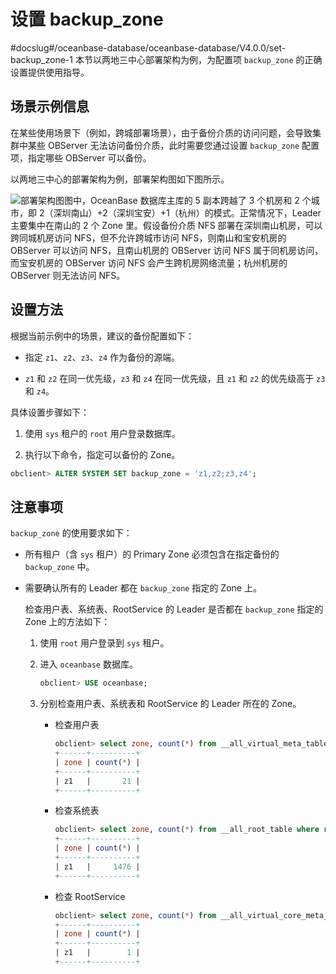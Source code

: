 设置 backup_zone 
===================================
#docslug#/oceanbase-database/oceanbase-database/V4.0.0/set-backup_zone-1
本节以两地三中心部署架构为例，为配置项 `backup_zone` 的正确设置提供使用指导。

场景示例信息 
---------------------------

在某些使用场景下（例如，跨城部署场景），由于备份介质的访问问题，会导致集群中某些 OBServer 无法访问备份介质，此时需要您通过设置 `backup_zone` 配置项，指定哪些 OBServer 可以备份。

以两地三中心的部署架构为例，部署架构图如下图所示。

![部署架构图](https://help-static-aliyun-doc.aliyuncs.com/assets/img/zh-CN/0409944261/p286785.png)图中，OceanBase 数据库主库的 5 副本跨越了 3 个机房和 2 个城市，即 2（深圳南山）+2（深圳宝安）+1（杭州）的模式。正常情况下，Leader 主要集中在南山的 2 个 Zone 里。假设备份介质 NFS 部署在深圳南山机房，可以跨同城机房访问 NFS，但不允许跨城市访问 NFS，则南山和宝安机房的 OBServer 可以访问 NFS，且南山机房的 OBServer 访问 NFS 属于同机房访问，而宝安机房的 OBServer 访问 NFS 会产生跨机房网络流量；杭州机房的 OBServer 则无法访问 NFS。

设置方法 
-------------------------

根据当前示例中的场景，建议的备份配置如下：

* 指定 `z1`、`z2`、`z3`、`z4` 作为备份的源端。

  

* `z1` 和 `z2` 在同一优先级，`z3` 和 `z4` 在同一优先级，且 `z1` 和 `z2` 的优先级高于 `z3` 和 `z4`。

  



具体设置步骤如下：

1. 使用 `sys` 租户的 `root` 用户登录数据库。

   

2. 执行以下命令，指定可以备份的 Zone。

   




```sql
obclient> ALTER SYSTEM SET backup_zone = 'z1,z2;z3,z4';
```



注意事项 
-------------------------

`backup_zone` 的使用要求如下：

* 所有租户（含 `sys` 租户）的 Primary Zone 必须包含在指定备份的 `backup_zone` 中。

  

* 需要确认所有的 Leader 都在 `backup_zone` 指定的 Zone 上。

  检查用户表、系统表、RootService 的 Leader 是否都在 `backup_zone` 指定的 Zone 上的方法如下：
  1. 使用 `root` 用户登录到 `sys` 租户。

     
  
  2. 进入 `oceanbase` 数据库。

     ```sql
     obclient> USE oceanbase;
     ```

     
  
  3. 分别检查用户表、系统表和 RootService 的 Leader 所在的 Zone。

     * 检查用户表

       ```sql
       obclient> select zone, count(*) from __all_virtual_meta_table where role=1 group by zone;
       +------+----------+
       | zone | count(*) |
       +------+----------+
       | z1   |       21 |
       +------+----------+
       ```

       
     
     * 检查系统表

       ```sql
       obclient> select zone, count(*) from __all_root_table where role=1 group by zone;
       +------+----------+
       | zone | count(*) |
       +------+----------+
       | z1   |     1476 |
       +------+----------+
       ```

       
     
     * 检查 RootService

       ```sql
       obclient> select zone, count(*) from __all_virtual_core_meta_table where role=1 group by zone;
       +------+----------+
       | zone | count(*) |
       +------+----------+
       | z1   |        1 |
       +------+----------+
       ```

       
     

     
  

  



